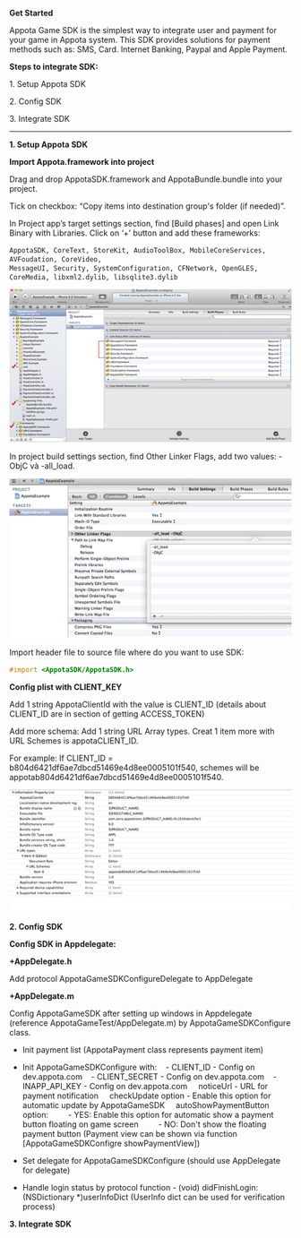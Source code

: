 **Get Started**

Appota Game SDK is the simplest way to integrate user and payment for
your game in Appota system. This SDK provides solutions for payment
methods such as: SMS, Card. Internet Banking, Paypal and Apple Payment.

**Steps to integrate SDK:**

​1. Setup Appota SDK

​2. Config SDK

​3. Integrate SDK

-------------------------------

**1. Setup Appota SDK**

**Import Appota.framework into project**

Drag and drop AppotaSDK.framework and AppotaBundle.bundle into your project.

Tick on checkbox: “Copy items into destination group's folder (if needed)”.

In Project app’s target settings section, find [Build phases] and open
Link Binary with Libraries. Click on ‘+’ button and add these frameworks:

```
AppotaSDK, CoreText, StoreKit, AudioToolBox, MobileCoreServices, AVFoudation, CoreVideo,
MessageUI, Security, SystemConfiguration, CFNetwork, OpenGLES, CoreMedia, libxml2.dylib, libsqlite3.dylib
```

![](docs/vn/step1.jpg)

In project build settings section, find Other Linker Flags, add two
values: -ObjC và -all\_load.

![](docs/vn/step2.jpg)

Import header file to source file where do you want to use SDK:

``` objective-c
#import <AppotaSDK/AppotaSDK.h>
```

**Config plist with CLIENT_KEY**

Add 1 string AppotaClientId with the value is CLIENT_ID (details about CLIENT_ID are in section of getting ACCESS_TOKEN)

Add more schema: Add 1 string URL Array types. Creat 1 item more with URL Schemes is appotaCLIENT_ID.

For example: If CLIENT_ID = b804d6421df6ae7dbcd51469e4d8ee0005101f540,
schemes will be appotab804d6421df6ae7dbcd51469e4d8ee0005101f540.

![](docs/vn/step3.jpg)

**2. Config SDK**

**Config SDK in Appdelegate:**

**+AppDelegate.h**

Add protocol AppotaGameSDKConfigureDelegate to AppDelegate

**+AppDelegate.m**

Config AppotaGameSDK after setting up windows in Appdelegate (reference
AppotaGameTest/AppDelegate.m) by AppotaGameSDKConfigure class.

- Init payment list (AppotaPayment class represents payment item)

- Init AppotaGameSDKConfigure with:
   - CLIENT_ID - Config on dev.appota.com
   - CLIENT_SECRET - Config on dev.appota.com
   - INAPP_API_KEY - Config on dev.appota.com 
    noticeUrl - URL for payment notification 
    checkUpdate option - Enable this option for automatic update by AppotaGameSDK
    autoShowPaymentButton option:
        - YES: Enable this option for automatic show a payment button
floating on game screen
        - NO: Don't show the floating payment button (Payment view can
be shown via function [AppotaGameSDKConfigre showPaymentView])

 - Set delegate for AppotaGameSDKConfigure (should use AppDelegate for
delegate)
 - Handle login status by protocol function - (void)
didFinishLogin:(NSDictionary *)userInfoDict (UserInfo dict can be used
for verification process)

**3. Integrate SDK**
